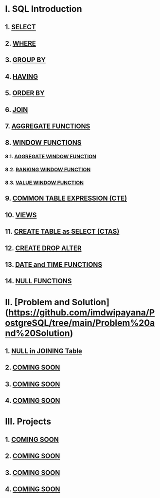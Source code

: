 # I. SQL Introduction

## 1. [SELECT](https://github.com/imdwipayana/PostgreSQL/tree/main/Practice/SELECT)
## 2. [WHERE](https://github.com/imdwipayana/PostgreSQL/tree/main/Practice/WHERE)
## 3. [GROUP BY](https://github.com/imdwipayana/PostgreSQL/tree/main/Practice/GROUP%20BY)
## 4. [HAVING](https://github.com/imdwipayana/PostgreSQL/tree/main/Practice/HAVING)
## 5. [ORDER BY](https://github.com/imdwipayana/PostgreSQL/tree/main/Practice/ORDER%20BY)
## 6. [JOIN](https://github.com/imdwipayana/PostgreSQL/tree/main/Practice/JOIN)
## 7. [AGGREGATE FUNCTIONS](https://github.com/imdwipayana/PostgreSQL/tree/main/Practice/AGGREGATE%20FUNCTIONS)



## 8. [WINDOW FUNCTIONS](https://github.com/imdwipayana/PostgreSQL/tree/main/Practice/WINDOWS%20FUNCTION)
### 8.1. [AGGREGATE WINDOW FUNCTION](https://github.com/imdwipayana/PostgreSQL/tree/main/Practice/WINDOWS%20FUNCTION/AGGREGATE%20WINDOW%20FUNCTIONS)
### 8.2. [RANKING WINDOW FUNCTION](https://github.com/imdwipayana/PostgreSQL/tree/main/Practice/WINDOWS%20FUNCTION/RANKING%20WINDOW%20FUNCTIONS)
### 8.3. [VALUE WINDOW FUNCTION](https://github.com/imdwipayana/PostgreSQL/tree/main/Practice/WINDOWS%20FUNCTION/VALUE%20WINDOW%20FUNCTION)


## 9. [COMMON TABLE EXPRESSION (CTE)](https://github.com/imdwipayana/PostgreSQL/tree/main/Practice/COMMON%20TABLE%20EXPRESSION)
## 10. [VIEWS](https://github.com/imdwipayana/PostgreSQL/tree/main/Practice/VIEWS)
## 11. [CREATE TABLE as SELECT (CTAS)](https://github.com/imdwipayana/PostgreSQL/tree/main/Practice/Create%20Table%20as%20SELECT)
## 12. [CREATE DROP ALTER](https://github.com/imdwipayana/PostgreSQL/tree/main/Practice/CREATE%20DROP%20ALTER%20TABLE)
## 13. [DATE and TIME FUNCTIONS](https://github.com/imdwipayana/PostgreSQL/tree/main/Practice/DATE%20and%20TIME%20FUNCTION)
## 14. [NULL FUNCTIONS](https://github.com/imdwipayana/PostgreSQL/tree/main/Practice/NULL%20FUNCTION)


# II. [Problem and Solution] (https://github.com/imdwipayana/PostgreSQL/tree/main/Problem%20and%20Solution)
## 1. [NULL in JOINING Table](https://github.com/imdwipayana/PostgreSQL/tree/main/Problem%20and%20Solution/NULL%20in%20JOINING%20Table)
## 2. [COMING SOON](https://github.com/imdwipayana/PostgreSQL/tree/main/Practice/SELECT)
## 3. [COMING SOON](https://github.com/imdwipayana/PostgreSQL/tree/main/Practice/SELECT)
## 4. [COMING SOON](https://github.com/imdwipayana/PostgreSQL/tree/main/Practice/SELECT)

# III. Projects
## 1. [COMING SOON](https://github.com/imdwipayana/PostgreSQL/tree/main/Practice/SELECT)
## 2. [COMING SOON](https://github.com/imdwipayana/PostgreSQL/tree/main/Practice/SELECT)
## 3. [COMING SOON](https://github.com/imdwipayana/PostgreSQL/tree/main/Practice/SELECT)
## 4. [COMING SOON](https://github.com/imdwipayana/PostgreSQL/tree/main/Practice/SELECT)
